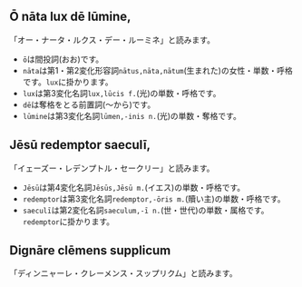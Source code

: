 ## Ō nāta lux dē lūmine,
「オー・ナータ・ルクス・デー・ルーミネ」と読みます。

- `ō`は間投詞(おお)です。
- `nāta`は第1・第2変化形容詞`nātus,nāta,nātum`(生まれた)の女性・単数・呼格です。`lux`に掛かります。
- `lux`は第3変化名詞`lux,lūcis f.`(光)の単数・呼格です。
- `dē`は奪格をとる前置詞(〜から)です。
- `lūmine`は第3変化名詞`lūmen,-inis n.`(光)の単数・奪格です。

## Jēsū redemptor saeculī,
「イェーズー・レデンプトル・セークリー」と読みます。

- `Jēsū`は第4変化名詞`Jēsūs,Jēsū m.`(イエス)の単数・呼格です。
- `redemptor`は第3変化名詞`redemptor,-ōris m.`(贖い主)の単数・呼格です。
- `saeculī`は第2変化名詞`saeculum,-ī n.`(世・世代)の単数・属格です。`redemptor`に掛かります。

## Dignāre clēmens supplicum
「ディンニャーレ・クレーメンス・スップリクム」と読みます。
